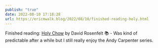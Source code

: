 ```yaml
---
publish: "true"
date: 2022-08-10 17:18:28
url: https://ericmwalk.blog/2022/08/10/finished-reading-holy.html
---
```


Finished reading: [Holy Chow](https://micro.blog/books/9781250828880) by David Rosenfelt 📚 - Was kind of predictable after a while but I still really enjoy the Andy Carpenter series.